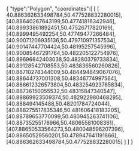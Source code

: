 {
"type":"Polygon",
"coordinates":[
[
[
40.886362633498784,50.477528832280015],
[40.88640267643199,50.47741816342946],[40.89933861892451,50.47526717820169],[40.8999495492254,50.47749477266484],[40.90071206935136,50.479710971357534],[40.90147447704424,50.48195257545996],[40.90085467291764,50.482205122754976],[40.89696642403038,50.48280379733834],[40.89128542708553,50.483836560260826],[40.88710278344009,50.484494849067076],[40.88644737001308,50.48346774997564],[40.886612326573804,50.483254923765834],[40.88736150055532,50.48315847340547],[40.88869923509374,50.482922980468295],[40.888494145488,50.48201784724044],[40.888275517835346,50.481606418183205],[40.88789653770099,50.480945263741106],[40.88735255178966,50.48065581008361],[407.88650533564273,50.480048596207396],[40.88650529560201,50.478947641191866],[40.886362633498784,50.477528832280015]
]
]
}
